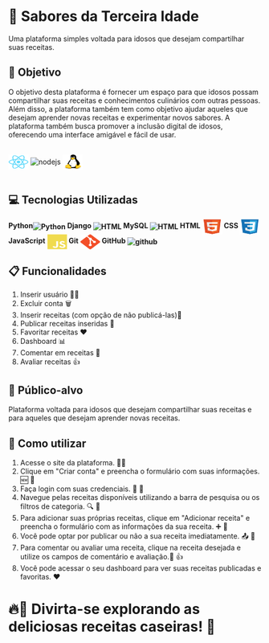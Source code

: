 # 🍲 Sabores da Terceira Idade
Uma plataforma simples voltada para idosos que desejam compartilhar suas receitas.

## 🎯 Objetivo
O objetivo desta plataforma é fornecer um espaço para que idosos possam compartilhar suas receitas e conhecimentos culinários com outras pessoas. Além disso, a plataforma também tem como objetivo ajudar aqueles que desejam aprender novas receitas e experimentar novos sabores. A plataforma também busca promover a inclusão digital de idosos, oferecendo uma interface amigável e fácil de usar.



<div valign="top"><br>
  <img align="center" alt="React Native" height="30" width="40" src="https://raw.githubusercontent.com/devicons/devicon/master/icons/react/react-original.svg">
  <img align="center" alt="nodejs" height="30" width="40" src="https://cdn.worldvectorlogo.com/logos/nodejs-icon.svg">

  <img align="center" alt="linux" height="30" width="40" src="https://raw.githubusercontent.com/devicons/devicon/master/icons/linux/linux-original.svg">
</div><br>

## 💻 Tecnologias Utilizadas


**Python<img align="center" alt="Python" height="30" width="40" src="https://cdn.jsdelivr.net/gh/devicons/devicon/icons/python/python-original.svg" />
Django <img align="center" alt="HTML" height="30" width="40" src="https://cdn.jsdelivr.net/gh/devicons/devicon/icons/django/django-plain.svg" /> 
MySQL <img align="center" alt="HTML" height="30" width="40" src="https://cdn.jsdelivr.net/gh/devicons/devicon/icons/mysql/mysql-original-wordmark.svg" />
HTML <img align="center" alt="HTML" height="30" width="40" src="https://raw.githubusercontent.com/devicons/devicon/master/icons/html5/html5-original.svg">
CSS <img align="center" alt="CSS" height="30" width="40" src="https://raw.githubusercontent.com/devicons/devicon/master/icons/css3/css3-original.svg">
JavaScript <img align="center" alt="Js" height="30" width="40" src="https://raw.githubusercontent.com/devicons/devicon/master/icons/javascript/javascript-plain.svg">
Git <img align="center" alt="git" height="30" width="40" src="https://raw.githubusercontent.com/devicons/devicon/master/icons/git/git-original.svg">
GitHub <img align="center" alt="github" height="35" width="35" src="https://cdn.jsdelivr.net/gh/devicons/devicon/icons/github/github-original-wordmark.svg" />**
          

## 📋 Funcionalidades
1. Inserir usuário :raising_hand_woman:
2. Excluir conta :wastebasket:
3. Inserir receitas (com opção de não publicá-las):pencil:
4. Publicar receitas inseridas :rocket:
5. Favoritar receitas :heart:
6. Dashboard :bar_chart:
7. Comentar em receitas :speech_balloon:
8. Avaliar receitas :thumbsup:

## 👥 Público-alvo

Plataforma voltada para idosos que desejam compartilhar suas receitas e para aqueles que desejam aprender novas receitas.

## 📖 Como utilizar

1. Acesse o site da plataforma.   :link::globe_with_meridians:
2. Clique em "Criar conta" e preencha o formulário com suas informações.   :new:  :memo:
3. Faça login com suas credenciais. :key:  :bust_in_silhouette:
4. Navegue pelas receitas disponíveis utilizando a barra de pesquisa ou os filtros de categoria. :mag: :open_file_folder:
5. Para adicionar suas próprias receitas, clique em "Adicionar receita" e preencha o formulário com as informações da sua receita.  :heavy_plus_sign:  :memo:
6. Você pode optar por publicar ou não a sua receita imediatamente. :outbox_tray:  :rocket:
7. Para comentar ou avaliar uma receita, clique na receita desejada e utilize os campos de comentário e avaliação.:speech_balloon: :thumbsup:
8. Você pode acessar o seu dashboard para ver suas receitas publicadas e favoritas. :heart:

# :fire::meat_on_bone: Divirta-se explorando as deliciosas receitas caseiras! :stew:

 
